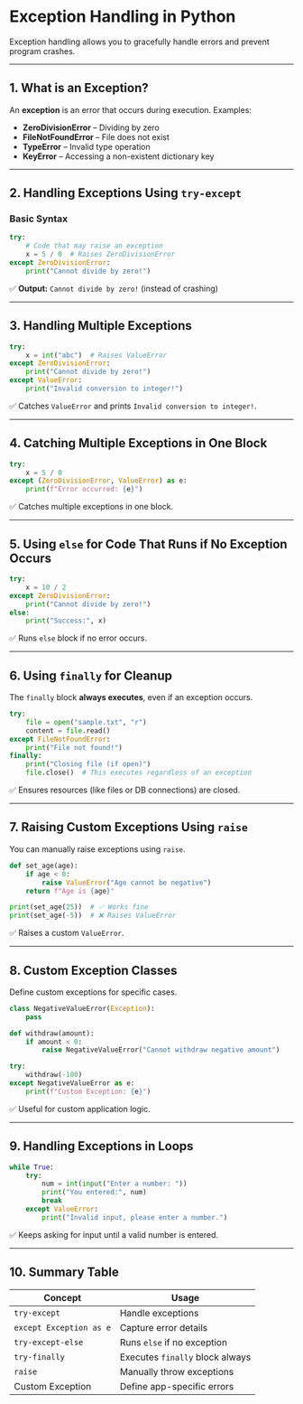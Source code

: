 # **Exception Handling in Python**
Exception handling allows you to gracefully handle errors and prevent program crashes.

---

## **1. What is an Exception?**
An **exception** is an error that occurs during execution. Examples:
- **ZeroDivisionError** – Dividing by zero  
- **FileNotFoundError** – File does not exist  
- **TypeError** – Invalid type operation  
- **KeyError** – Accessing a non-existent dictionary key  

---

## **2. Handling Exceptions Using `try-except`**
### **Basic Syntax**
```python
try:
    # Code that may raise an exception
    x = 5 / 0  # Raises ZeroDivisionError
except ZeroDivisionError:
    print("Cannot divide by zero!")
```
✅ **Output:** `Cannot divide by zero!` (instead of crashing)

---

## **3. Handling Multiple Exceptions**
```python
try:
    x = int("abc")  # Raises ValueError
except ZeroDivisionError:
    print("Cannot divide by zero!")
except ValueError:
    print("Invalid conversion to integer!")
```
✅ Catches `ValueError` and prints `Invalid conversion to integer!`.

---

## **4. Catching Multiple Exceptions in One Block**
```python
try:
    x = 5 / 0
except (ZeroDivisionError, ValueError) as e:
    print(f"Error occurred: {e}")
```
✅ Catches multiple exceptions in one block.

---

## **5. Using `else` for Code That Runs if No Exception Occurs**
```python
try:
    x = 10 / 2
except ZeroDivisionError:
    print("Cannot divide by zero!")
else:
    print("Success:", x)
```
✅ Runs `else` block if no error occurs.

---

## **6. Using `finally` for Cleanup**
The `finally` block **always executes**, even if an exception occurs.

```python
try:
    file = open("sample.txt", "r")
    content = file.read()
except FileNotFoundError:
    print("File not found!")
finally:
    print("Closing file (if open)")
    file.close()  # This executes regardless of an exception
```

✅ Ensures resources (like files or DB connections) are closed.

---

## **7. Raising Custom Exceptions Using `raise`**
You can manually raise exceptions using `raise`.

```python
def set_age(age):
    if age < 0:
        raise ValueError("Age cannot be negative")
    return f"Age is {age}"

print(set_age(25))  # ✅ Works fine
print(set_age(-5))  # ❌ Raises ValueError
```
✅ Raises a custom `ValueError`.

---

## **8. Custom Exception Classes**
Define custom exceptions for specific cases.

```python
class NegativeValueError(Exception):
    pass

def withdraw(amount):
    if amount < 0:
        raise NegativeValueError("Cannot withdraw negative amount")

try:
    withdraw(-100)
except NegativeValueError as e:
    print(f"Custom Exception: {e}")
```
✅ Useful for custom application logic.

---

## **9. Handling Exceptions in Loops**
```python
while True:
    try:
        num = int(input("Enter a number: "))
        print("You entered:", num)
        break
    except ValueError:
        print("Invalid input, please enter a number.")
```
✅ Keeps asking for input until a valid number is entered.

---

## **10. Summary Table**
| **Concept** | **Usage** |
|------------|----------|
| `try-except` | Handle exceptions |
| `except Exception as e` | Capture error details |
| `try-except-else` | Runs `else` if no exception |
| `try-finally` | Executes `finally` block always |
| `raise` | Manually throw exceptions |
| Custom Exception | Define app-specific errors |

